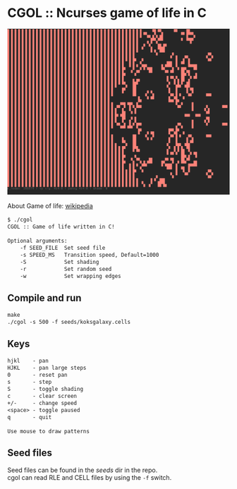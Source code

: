 # CGOL :: Ncurses game of life in C

![screenshot.png](screenshot.png)

About Game of life: [wikipedia](https://en.wikipedia.org/wiki/Conway%27s_Game_of_Life)

    $ ./cgol 
    CGOL :: Game of life written in C!

    Optional arguments:
        -f SEED_FILE  Set seed file
        -s SPEED_MS   Transition speed, Default=1000
        -S            Set shading
        -r            Set random seed
        -w            Set wrapping edges

## Compile and run
    make
    ./cgol -s 500 -f seeds/koksgalaxy.cells

## Keys

    hjkl    - pan
    HJKL    - pan large steps
    0       - reset pan
    s       - step
    S       - toggle shading
    c       - clear screen
    +/-     - change speed
    <space> - toggle paused
    q       - quit

    Use mouse to draw patterns


## Seed files
Seed files can be found in the *seeds* dir in the repo.  
cgol can read RLE and CELL files by using the `-f` switch.  
